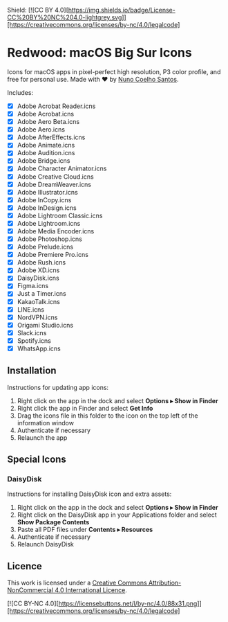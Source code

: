 Shield: [![CC BY 4.0][https://img.shields.io/badge/License-CC%20BY%20NC%204.0-lightgrey.svg]][https://creativecommons.org/licenses/by-nc/4.0/legalcode]

# Redwood: macOS Big Sur Icons

Icons for macOS apps in pixel-perfect high resolution, P3 color profile, and free for personal use. Made with ♥️ by [Nuno Coelho Santos](http://nunocoelhosantos.com).

Includes:

- [x] Adobe Acrobat Reader.icns
- [x] Adobe Acrobat.icns
- [x] Adobe Aero Beta.icns
- [x] Adobe Aero.icns
- [x] Adobe AfterEffects.icns
- [x] Adobe Animate.icns
- [x] Adobe Audition.icns
- [x] Adobe Bridge.icns
- [x] Adobe Character Animator.icns
- [x] Adobe Creative Cloud.icns
- [x] Adobe DreamWeaver.icns
- [x] Adobe Illustrator.icns
- [x] Adobe InCopy.icns
- [x] Adobe InDesign.icns
- [x] Adobe Lightroom Classic.icns
- [x] Adobe Lightroom.icns
- [x] Adobe Media Encoder.icns
- [x] Adobe Photoshop.icns
- [x] Adobe Prelude.icns
- [x] Adobe Premiere Pro.icns
- [x] Adobe Rush.icns
- [x] Adobe XD.icns
- [x] DaisyDisk.icns
- [x] Figma.icns
- [x] Just a Timer.icns
- [x] KakaoTalk.icns
- [x] LINE.icns
- [x] NordVPN.icns
- [x] Origami Studio.icns
- [x] Slack.icns
- [x] Spotify.icns
- [x] WhatsApp.icns

## Installation

Instructions for updating app icons:

  1.  Right click on the app in the dock and select **Options ▸ Show in Finder**
  2.  Right click the app in Finder and select **Get Info**
  3.  Drag the icons file in this folder to the icon on the top left of the information window
  4.  Authenticate if necessary
  5.  Relaunch the app

## Special Icons

### DaisyDisk

Instructions for installing DaisyDisk icon and extra assets:

  1.  Right click on the app in the dock and select **Options ▸ Show in Finder**
  1.  Right click on the DaisyDisk app in your Applications folder and select **Show Package Contents**
  3.  Paste all PDF files under **Contents ▸ Resources**
  4.  Authenticate if necessary
  5.  Relaunch DaisyDisk

## Licence

This work is licensed under a [Creative Commons Attribution-NonCommercial 4.0 International Licence](https://creativecommons.org/licenses/by-nc/4.0/legalcode).

[![CC BY-NC 4.0][https://licensebuttons.net/l/by-nc/4.0/88x31.png]][https://creativecommons.org/licenses/by-nc/4.0/legalcode]
